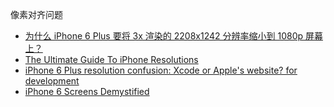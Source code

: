 像素对齐问题  

- [为什么 iPhone 6 Plus 要将 3x 渲染的 2208x1242 分辨率缩小到 1080p 屏幕上？](https://www.zhihu.com/question/25288571/answer/62983594)
- [The Ultimate Guide To iPhone Resolutions](https://www.paintcodeapp.com/news/ultimate-guide-to-iphone-resolutions)
- [iPhone 6 Plus resolution confusion: Xcode or Apple's website? for development](https://stackoverflow.com/questions/25755443/iphone-6-plus-resolution-confusion-xcode-or-apples-website-for-development)
- [iPhone 6 Screens Demystified](https://www.paintcodeapp.com/news/iphone-6-screens-demystified)
